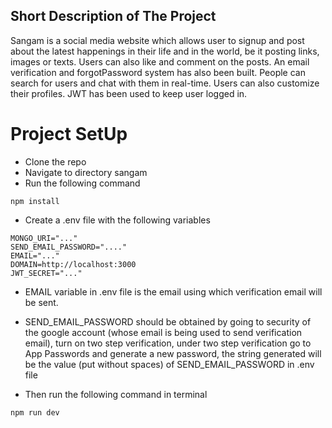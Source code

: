 ## Short Description of The Project
Sangam is a social media website which allows user to signup and post about the latest happenings in their life and in the world, be it posting links, images or texts. Users can also like and comment on the posts. An email verification and forgotPassword system has also been built. People can search for users and chat with them in real-time. Users can also customize their profiles. JWT has been used to keep user logged in.

# Project SetUp
- Clone the repo
- Navigate to directory sangam
- Run the following command
``` shell
npm install
```

- Create a .env file with the following variables
``` .env
MONGO_URI="..."
SEND_EMAIL_PASSWORD="...."
EMAIL="..."
DOMAIN=http://localhost:3000
JWT_SECRET="..."
```
- EMAIL variable in .env file is the email using which verification email will be sent.
- SEND_EMAIL_PASSWORD should be obtained by going to security of the google account (whose email is being used to send verification email), turn on two step verification, under two step verification go to App Passwords and generate a new password, the string generated will be the value (put without spaces) of SEND_EMAIL_PASSWORD in .env file

- Then run the following command in terminal
```shell
npm run dev
```